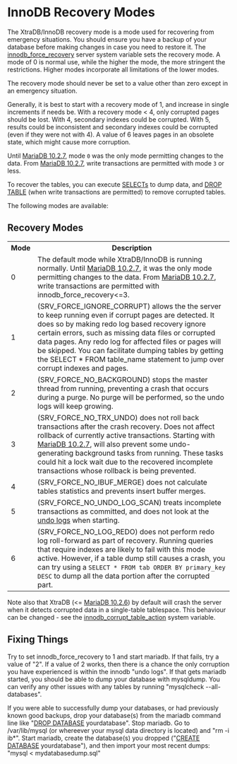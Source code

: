 # InnoDB Recovery Modes

The XtraDB/InnoDB recovery mode is a mode used for recovering from emergency situations. You should ensure you have a backup of your database before making changes in case you need to restore it. The [innodb_force_recovery](/kb/en/xtradbinnodb-server-system-variables/#innodb_force_recovery) server system variable sets the recovery mode. A mode of 0 is normal use, while the higher the mode, the more stringent the restrictions. Higher modes incorporate all limitations of the lower modes.

The recovery mode should never be set to a value other than zero except in an emergency situation.

Generally, it is best to start with a recovery mode of 1, and increase in single increments if needs be. With a recovery mode &lt; 4, only corrupted pages should be lost. With 4, secondary indexes could be corrupted. With 5, results could be inconsistent and secondary indexes could be corrupted (even if they were not with 4). A value of 6 leaves pages in an obsolete state, which might cause more corruption.

Until [MariaDB 10.2.7](/kb/en/mariadb-1027-release-notes/), mode `0` was the only mode permitting changes to the data. From [MariaDB 10.2.7](/kb/en/mariadb-1027-release-notes/), write transactions are permitted with mode `3` or less.

To recover the tables, you can execute [SELECTs](/sql-statements-structure/sql-statements/data-manipulation/selecting-data/select) to dump data, and [DROP TABLE](/sql-statements-structure/sql-statements/data-definition/drop/drop-table) (when write transactions are permitted) to remove corrupted tables.

The following modes are available:

## Recovery Modes

<table><tbody><tr><th>Mode</th><th>Description</th></tr>
<tr><td>0</td><td>The default mode while XtraDB/InnoDB is running normally. Until <a href="/kb/en/mariadb-1027-release-notes/">MariaDB 10.2.7</a>, it was the only mode permitting changes to the data. From <a href="/kb/en/mariadb-1027-release-notes/">MariaDB 10.2.7</a>, write transactions are permitted with innodb_force_recovery&lt;=3.</td></tr>
<tr><td>1</td><td>(SRV_FORCE_IGNORE_CORRUPT) allows the the server to keep running even if corrupt pages are detected. It does so by making redo log based recovery ignore certain errors, such as missing data files or corrupted data pages. Any redo log for affected files or pages will be skipped. You can facilitate dumping tables by getting the SELECT * FROM table_name statement to jump over corrupt indexes and pages.</td></tr>
<tr><td>2</td><td>(SRV_FORCE_NO_BACKGROUND) stops the master thread from running, preventing a crash that occurs during a purge. No purge will be performed, so the undo logs will keep growing.</td></tr>
<tr><td>3</td><td>(SRV_FORCE_NO_TRX_UNDO) does not roll back transactions after the crash recovery. Does not affect rollback of currently active transactions. Starting with <a href="/kb/en/mariadb-1027-release-notes/">MariaDB 10.2.7</a>, will also prevent some undo-generating background tasks from running. These tasks could hit a lock wait due to the recovered incomplete transactions whose rollback is being prevented.</td></tr>
<tr><td>4</td><td>(SRV_FORCE_NO_IBUF_MERGE) does not calculate tables statistics and prevents insert buffer merges.</td></tr>
<tr><td>5</td><td>(SRV_FORCE_NO_UNDO_LOG_SCAN) treats incomplete transactions as committed, and does not look at the <a href="/kb/en/undo-log/">undo logs</a> when starting.</td></tr>
<tr><td>6</td><td>(SRV_FORCE_NO_LOG_REDO) does not perform redo log roll-forward as part of recovery. Running queries that require indexes are likely to fail with this mode active. However, if a table dump still causes a crash, you can try using a <code>SELECT * FROM tab ORDER BY primary_key DESC</code> to dump all the data portion after the corrupted part.</td></tr>
</tbody></table>

Note also that XtraDB (&lt;= [MariaDB 10.2.6](/kb/en/mariadb-1026-release-notes/)) by default will crash the server when it detects corrupted data in a single-table tablespace. This behaviour can be changed - see the [innodb_corrupt_table_action](/kb/en/xtradbinnodb-server-system-variables/#innodb_corrupt_table_action) system variable.

## Fixing Things

Try to set innodb_force_recovery to 1 and start mariadb.  If that fails, try a value of "2".  If a value of 2 works, then there is a chance the only corruption you have experienced is within the innodb "undo logs".  If that gets mariadb started, you should be able to dump your database with mysqldump.  You can verify any other issues with any tables by running "mysqlcheck --all-databases".

If you were able to successfully dump your databases, or had previously known good backups, drop your database(s) from the mariadb command line like "[DROP DATABASE](/sql-statements-structure/sql-statements/data-definition/drop/drop-database) yourdatabase".  Stop mariadb.  Go to /var/lib/mysql (or whereever your mysql data directory is located) and "rm -i ib*".  Start mariadb, create the database(s) you dropped ("[CREATE DATABASE](/sql-statements-structure/sql-statements/data-definition/create/create-database) yourdatabase"), and then import your most recent dumps: "mysql &lt; mydatabasedump.sql"